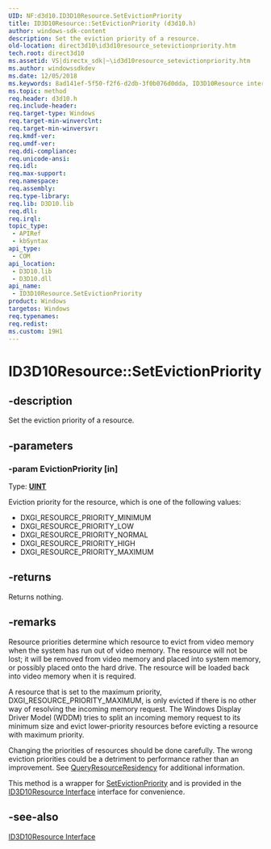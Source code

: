 ```yaml
---
UID: NF:d3d10.ID3D10Resource.SetEvictionPriority
title: ID3D10Resource::SetEvictionPriority (d3d10.h)
author: windows-sdk-content
description: Set the eviction priority of a resource.
old-location: direct3d10\id3d10resource_setevictionpriority.htm
tech.root: direct3d10
ms.assetid: VS|directx_sdk|~\id3d10resource_setevictionpriority.htm
ms.author: windowssdkdev
ms.date: 12/05/2018
ms.keywords: 8ad141ef-5f50-f2f6-d2db-3f0b076d0dda, ID3D10Resource interface [Direct3D 10],SetEvictionPriority method, ID3D10Resource.SetEvictionPriority, ID3D10Resource::SetEvictionPriority, SetEvictionPriority, SetEvictionPriority method [Direct3D 10], SetEvictionPriority method [Direct3D 10],ID3D10Resource interface, d3d10/ID3D10Resource::SetEvictionPriority, direct3d10.id3d10resource_setevictionpriority
ms.topic: method
req.header: d3d10.h
req.include-header: 
req.target-type: Windows
req.target-min-winverclnt: 
req.target-min-winversvr: 
req.kmdf-ver: 
req.umdf-ver: 
req.ddi-compliance: 
req.unicode-ansi: 
req.idl: 
req.max-support: 
req.namespace: 
req.assembly: 
req.type-library: 
req.lib: D3D10.lib
req.dll: 
req.irql: 
topic_type:
 - APIRef
 - kbSyntax
api_type:
 - COM
api_location:
 - D3D10.lib
 - D3D10.dll
api_name:
 - ID3D10Resource.SetEvictionPriority
product: Windows
targetos: Windows
req.typenames: 
req.redist: 
ms.custom: 19H1
---
```


# ID3D10Resource::SetEvictionPriority


## -description


Set the eviction priority of a resource.


## -parameters




### -param EvictionPriority [in]

Type: <b><a href="https://docs.microsoft.com/windows/desktop/WinProg/windows-data-types">UINT</a></b>

Eviction priority for the resource, which is one of the following values:

<ul>
<li>DXGI_RESOURCE_PRIORITY_MINIMUM</li>
<li>DXGI_RESOURCE_PRIORITY_LOW</li>
<li>DXGI_RESOURCE_PRIORITY_NORMAL</li>
<li>DXGI_RESOURCE_PRIORITY_HIGH</li>
<li>DXGI_RESOURCE_PRIORITY_MAXIMUM</li>
</ul>

## -returns



Returns nothing.




## -remarks



Resource priorities determine which resource to evict from video memory when the system has run out of video memory. The resource will not be lost; it will be removed from video memory and placed into system memory, or possibly placed onto the hard drive. The resource will be loaded back into video memory when it is required.

A resource that is set to the maximum priority, DXGI_RESOURCE_PRIORITY_MAXIMUM, is only evicted if there is no other way of resolving the incoming memory request. The Windows Display Driver Model (WDDM) tries to split an incoming memory request to its minimum size and evict lower-priority resources before evicting a resource with maximum priority.

Changing the priorities of resources should be done carefully. The wrong eviction priorities could be a detriment to performance rather than an improvement. See <a href="https://docs.microsoft.com/windows/desktop/api/dxgi/nf-dxgi-idxgidevice-queryresourceresidency">QueryResourceResidency</a> for additional information.

This method is a wrapper for <a href="https://docs.microsoft.com/windows/desktop/api/dxgi/nf-dxgi-idxgiresource-setevictionpriority">SetEvictionPriority</a> and is provided in the <a href="https://docs.microsoft.com/windows/desktop/api/d3d10/nn-d3d10-id3d10resource">ID3D10Resource Interface</a> interface for convenience.




## -see-also




<a href="https://docs.microsoft.com/windows/desktop/api/d3d10/nn-d3d10-id3d10resource">ID3D10Resource Interface</a>
 

 

